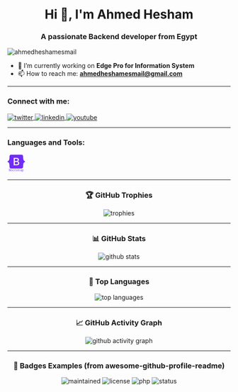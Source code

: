 <h1 align="center">Hi 👋, I'm Ahmed Hesham</h1>
<h3 align="center">A passionate Backend developer from Egypt</h3>

<p align="left"> 
  <img src="https://komarev.com/ghpvc/?username=ahmedheshamesmail&label=Profile%20views&color=0e75b6&style=flat" alt="ahmedheshamesmail" /> 
</p>

- 🔭 I’m currently working on **Edge Pro for Information System**  
- 📫 How to reach me: **ahmedheshamesmail@gmail.com**

---

<h3 align="left">Connect with me:</h3>
<p align="left">
  <a href="https://twitter.com/ahmedheshamesm2" target="_blank">
    <img align="center" src="https://raw.githubusercontent.com/rahuldkjain/github-profile-readme-generator/master/src/images/icons/Social/twitter.svg" alt="twitter" height="30" width="40" />
  </a>
  <a href="https://www.linkedin.com/in/ahmed-hesham-esmail-46bb75173/" target="_blank">
    <img align="center" src="https://raw.githubusercontent.com/rahuldkjain/github-profile-readme-generator/master/src/images/icons/Social/linked-in-alt.svg" alt="linkedin" height="30" width="40" />
  </a>
  <a href="https://www.youtube.com/c/ahmedheshamesmail8799" target="_blank">
    <img align="center" src="https://raw.githubusercontent.com/rahuldkjain/github-profile-readme-generator/master/src/images/icons/Social/youtube.svg" alt="youtube" height="30" width="40" />
  </a>
</p>

---

<h3 align="left">Languages and Tools:</h3>
<p align="left">
  <!-- Icons same as before -->
  <a href="https://getbootstrap.com" target="_blank" rel="noreferrer">
    <img src="https://raw.githubusercontent.com/devicons/devicon/master/icons/bootstrap/bootstrap-plain-wordmark.svg" alt="bootstrap" width="40" height="40"/>
  </a>
  <!-- (ابقى تضيف باقي الأدوات اللي عندك هنا بنفس الشكل) -->
</p>

---

<h3 align="center">🏆 GitHub Trophies</h3>
<p align="center">
  <img src="https://github-profile-trophy.vercel.app/?username=ahmedheshamesmail&theme=gruvbox&row=2&column=3" alt="trophies" />
</p>

---

<h3 align="center">📊 GitHub Stats</h3>
<p align="center">
  <img src="https://github-readme-stats.vercel.app/api?username=ahmedheshamesmail&show_icons=true&theme=gruvbox" alt="github stats" />
</p>

---

<h3 align="center">📘 Top Languages</h3>
<p align="center">
  <img src="https://github-readme-stats.vercel.app/api/top-langs/?username=ahmedheshamesmail&layout=compact&theme=gruvbox" alt="top languages" />
</p>

---

<h3 align="center">📈 GitHub Activity Graph</h3>
<p align="center">
  <!-- دي الأداة اللي طلبتها بتعرض الجراف -->
  <img src="https://activity-graph.herokuapp.com/graph?username=ahmedheshamesmail&theme=react-dark&area=true" alt="github activity graph" />
</p>

---

<h3 align="center">🔰 Badges Examples (from awesome-github-profile-readme)</h3>
<p align="center">
  <!-- شارات تحفيزية أو معلوماتية -->
  <img src="https://img.shields.io/badge/Maintained%3F-yes-green.svg" alt="maintained" />
  <img src="https://img.shields.io/badge/License-MIT-blue.svg" alt="license" />
  <img src="https://img.shields.io/badge/Language-PHP-blue.svg" alt="php" />
  <img src="https://img.shields.io/badge/Status-Active-brightgreen.svg" alt="status" />
</p>
